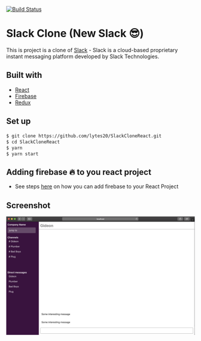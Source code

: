 [![Build Status](https://travis-ci.org/lytes20/SlackCloneReact.svg?branch=master)](https://travis-ci.org/lytes20/SlackCloneReact)

# Slack Clone (New Slack 😎)
This is project is a clone of [Slack](https://slack.com) - Slack is a cloud-based proprietary instant messaging platform developed by Slack Technologies.

## Built with
- [React](https://reactjs.org/)
- [Firebase](https://firebase.google.com/)
- [Redux](https://redux.js.org/)

## Set up

    $ git clone https://github.com/lytes20/SlackCloneReact.git
    $ cd SlackCloneReact
    $ yarn
    $ yarn start

## Adding firebase 🔥 to you react project
- See steps [here](./docs/AddFireBase.md) on how you can add firebase to your React Project

## Screenshot
 ![Preview](screenshots/slackclone_image3.png)
